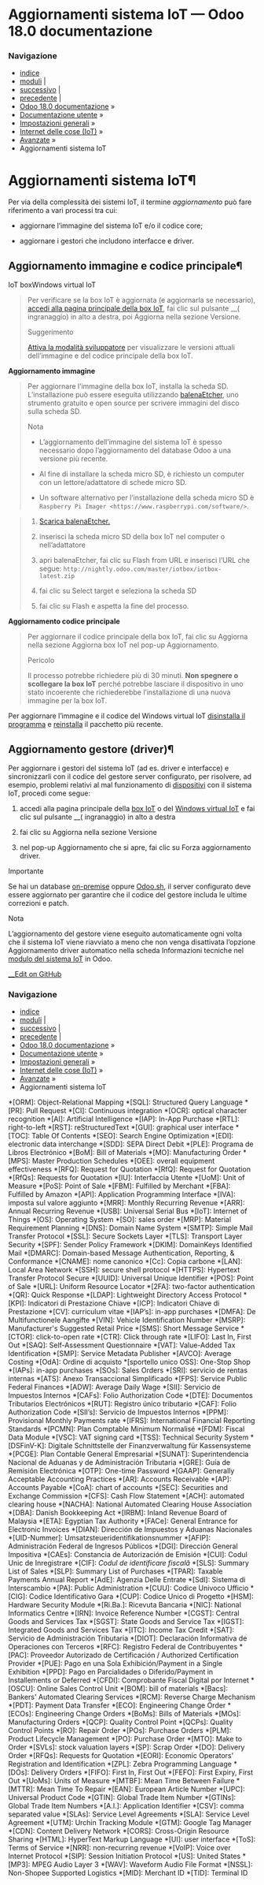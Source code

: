 # Aggiornamenti sistema IoT — Odoo 18.0 documentazione

### Navigazione

  * [indice](../../../../genindex.html "Indice generale")
  * [moduli](../../../../py-modindex.html "Indice del modulo Python") |
  * [successivo](ssh_connect.html "Connessione SSH box IoT") |
  * [precedente](https_certificate_iot.html "Certificato HTTPS \(IoT\)") |
  * [Odoo 18.0 documentazione](../../../../index-2.html) »
  * [Documentazione utente](../../../../applications.html) »
  * [Impostazioni generali](../../../general.html) »
  * [Internet delle cose (IoT)](../../iot.html) »
  * [Avanzate](../iot_advanced.html) »
  * Aggiornamenti sistema IoT



# Aggiornamenti sistema IoT¶

Per via della complessità dei sistemi IoT, il termine _aggiornamento_ può fare riferimento a vari processi tra cui:

  * aggiornare l’immagine del sistema IoT e/o il codice core;

  * aggiornare i gestori che includono interfacce e driver.




## Aggiornamento immagine e codice principale¶

IoT boxWindows virtual IoT

> Per verificare se la box IoT è aggiornata (e aggiornarla se necessario), [accedi alla pagina principale della box IoT](../iot_box.html#iot-iot-box-homepage), fai clic sul pulsante __( ingranaggio) in alto a destra, poi Aggiorna nella sezione Versione.
> 
> Suggerimento
> 
> [Attiva la modalità sviluppatore](../../developer_mode.html#developer-mode) per visualizzare le versioni attuali dell’immagine e del codice principale della box IoT.

**Aggiornamento immagine**

> Per aggiornare l’immagine della box IoT, installa la scheda SD. L’installazione può essere eseguita utilizzando [balenaEtcher](https://etcher.balena.io/), uno strumento gratuito e open source per scrivere immagini del disco sulla scheda SD.
> 
> Nota
> 
>   * L’aggiornamento dell’immagine del sistema IoT è spesso necessario dopo l’aggiornamento del database Odoo a una versione più recente.
> 
>   * Al fine di installare la scheda micro SD, è richiesto un computer con un lettore/adattatore di schede micro SD.
> 
>   * Un software alternativo per l’installazione della scheda micro SD è `Raspberry Pi Imager <https://www.raspberrypi.com/software/>`.
> 
> 

> 
>   1. [Scarica balenaEtcher.](https://etcher.balena.io/#download-etcher)
> 
>   2. inserisci la scheda micro SD della box IoT nel computer o nell’adattatore
> 
>   3. apri balenaEtcher, fai clic su Flash from URL e inserisci l’URL che segue: `http://nightly.odoo.com/master/iotbox/iotbox-latest.zip`
> 
>   4. fai clic su Select target e seleziona la scheda SD
> 
>   5. fai clic su Flash e aspetta la fine del processo.
> 
> 


**Aggiornamento codice principale**

> Per aggiornare il codice principale della box IoT, fai clic su Aggiorna nella sezione Aggiorna box IoT nel pop-up Aggiornamento.
> 
> Pericolo
> 
> Il processo potrebbe richiedere più di 30 minuti. **Non spegnere o scollegare la box IoT** perché potrebbe lasciare il dispositivo in uno stato incoerente che richiederebbe l’installazione di una nuova immagine per la box IoT.

Per aggiornare l’immagine e il codice del Windows virtual IoT [disinstalla il programma](../windows_iot.html#iot-windows-iot-uninstall) e [reinstalla](../windows_iot.html#iot-windows-iot-installation) il pacchetto più recente.

## Aggiornamento gestore (driver)¶

Per aggiornare i gestori del sistema IoT (ad es. driver e interfacce) e sincronizzarli con il codice del gestore server configurato, per risolvere, ad esempio, problemi relativi al mal funzionamento di [dispositivi](../devices.html) con il sistema IoT, procedi come segue:

  1. accedi alla pagina principale della [box IoT](../iot_box.html#iot-iot-box-homepage) o del [Windows virtual IoT](../windows_iot.html#iot-windows-iot-homepage) e fai clic sul pulsante __( ingranaggio) in alto a destra

  2. fai clic su Aggiorna nella sezione Versione

  3. nel pop-up Aggiornamento che si apre, fai clic su Forza aggiornamento driver.




Importante

Se hai un database [on-premise](../../../../administration/on_premise.html) oppure [Odoo.sh](../../../../administration/odoo_sh/overview/introduction.html), il server configurato deve essere aggiornato per garantire che il codice del gestore includa le ultime correzioni e patch.

Nota

L’aggiornamento del gestore viene eseguito automaticamente ogni volta che il sistema IoT viene riavviato a meno che non venga disattivata l’opzione Aggiornamento driver automatico nella scheda Informazioni tecniche nel [modulo del sistema IoT](../connect.html#iot-connect-iot-form) in Odoo.

[ __Edit on GitHub](https://github.com/odoo/documentation/edit/18.0/content/applications/general/iot/iot_advanced/updating_iot.rst)

### Navigazione

  * [indice](../../../../genindex.html "Indice generale")
  * [moduli](../../../../py-modindex.html "Indice del modulo Python") |
  * [successivo](ssh_connect.html "Connessione SSH box IoT") |
  * [precedente](https_certificate_iot.html "Certificato HTTPS \(IoT\)") |
  * [Odoo 18.0 documentazione](../../../../index-2.html) »
  * [Documentazione utente](../../../../applications.html) »
  * [Impostazioni generali](../../../general.html) »
  * [Internet delle cose (IoT)](../../iot.html) »
  * [Avanzate](../iot_advanced.html) »
  * Aggiornamenti sistema IoT


  *[ORM]: Object-Relational Mapping
  *[SQL]: Structured Query Language
  *[PR]: Pull Request
  *[CI]: Continuous integration
  *[OCR]: optical character recognition
  *[AI]: Artificial Intelligence
  *[IAP]: In-App Purchase
  *[RTL]: right-to-left
  *[RST]: reStructuredText
  *[GUI]: graphical user interface
  *[TOC]: Table Of Contents
  *[SEO]: Search Engine Optimization
  *[EDI]: electronic data interchange
  *[SDD]: SEPA Direct Debit
  *[PLE]: Programa de Libros Electrónico
  *[BoM]: Bill of Materials
  *[MO]: Manufacturing Order
  *[MPS]: Master Production Schedules
  *[OEE]: overall equipment effectiveness
  *[RFQ]: Request for Quotation
  *[RfQ]: Request for Quotation
  *[RfQs]: Requests for Quotation
  *[IU]: Interfaccia Utente
  *[UoM]: Unit of Measure
  *[PoS]: Point of Sale
  *[FBM]: Fulfilled by Merchant
  *[FBA]: Fulfilled by Amazon
  *[API]: Application Programming Interface
  *[IVA]: imposta sul valore aggiunto
  *[MRR]: Monthly Recurring Revenue
  *[ARR]: Annual Recurring Revenue
  *[USB]: Universal Serial Bus
  *[IoT]: Internet of Things
  *[OS]: Operating System
  *[SO]: sales order
  *[MRP]: Material Requirement Planning
  *[DNS]: Domain Name System
  *[SMTP]: Simple Mail Transfer Protocol
  *[SSL]: Secure Sockets Layer
  *[TLS]: Transport Layer Security
  *[SPF]: Sender Policy Framework
  *[DKIM]: DomainKeys Identified Mail
  *[DMARC]: Domain-based Message Authentication, Reporting, & Conformance
  *[CNAME]: nome canonico
  *[Cc]: Copia carbone
  *[LAN]: Local Area Network
  *[SSH]: secure shell protocol
  *[HTTPS]: Hypertext Transfer Protocol Secure
  *[UUID]: Universal Unique Identifier
  *[POS]: Point of Sale
  *[URL]: Uniform Resource Locator
  *[2FA]: two-factor authentication
  *[QR]: Quick Response
  *[LDAP]: Lightweight Directory Access Protocol
  *[KPI]: Indicatori di Prestazione Chiave
  *[ICP]: Indicatori Chiave di Prestazione
  *[CV]: curriculum vitae
  *[IAP’s]: in-app purchases
  *[DMFA]: De Multifunctionele Aangifte
  *[VIN]: Vehicle Identification Number
  *[MSRP]: Manufacturer's Suggested Retail Price
  *[SMS]: Short Message Service
  *[CTOR]: click-to-open rate
  *[CTR]: Click through rate
  *[LIFO]: Last In, First Out
  *[SAQ]: Self-Assessment Questionnaire
  *[VAT]: Value-Added Tax Identification
  *[SMP]: Service Metadata Publisher
  *[AVCO]: Average Costing
  *[OdA]: Ordine di acquisto
  *[sportello unico OSS]: One-Stop Shop
  *[IAPs]: in-app purchases
  *[SOs]: Sales Orders
  *[SRI]: servicio de rentas internas
  *[ATS]: Anexo Transaccional Simplificado
  *[FPS]: Service Public Federal Finances
  *[ADW]: Average Daily Wage
  *[SII]: Servicio de Impuestos Internos
  *[CAFs]: Folio Authorization Code
  *[DTE]: Documentos Tributarios Electrónicos
  *[RUT]: Registro único tributario
  *[CAF]: Folio Authorization Code
  *[SII’s]: Servicio de Impuestos Internos
  *[PPM]: Provisional Monthly Payments rate
  *[IFRS]: International Financial Reporting Standards
  *[PCMN]: Plan Comptable Minimum Normalisé
  *[FDM]: Fiscal Data Module
  *[VSC]: VAT signing card
  *[TSS]: Technical Security System
  *[DSFinV-K]: Digitale Schnittstelle der Finanzverwaltung für Kassensysteme
  *[PCGE]: Plan Contable General Empresarial
  *[SUNAT]: Superintendencia Nacional de Aduanas y de Administración Tributaria
  *[GRE]: Guía de Remisión Electrónica
  *[OTP]: One-time Password
  *[GAAP]: Generally Acceptable Accounting Practices
  *[AR]: Accounts Receivable
  *[AP]: Accounts Payable
  *[CoA]: chart of accounts
  *[SEC]: Securities and Exchange Commission
  *[CFS]: Cash Flow Statement
  *[ACH]: automated clearing house
  *[NACHA]: National Automated Clearing House Association
  *[DBA]: Danish Bookkeeping Act
  *[IRBM]: Inland Revenue Board of Malaysia
  *[ETA]: Egyptian Tax Authority
  *[FACe]: General Entrance for Electronic Invoices
  *[DIAN]: Dirección de Impuestos y Aduanas Nacionales
  *[UID-Nummer]: Umsatzsteueridentifikationsnummer
  *[AFIP]: Administración Federal de Ingresos Públicos
  *[DGI]: Dirección General Impositiva
  *[CAEs]: Constancia de Autorización de Emisión
  *[CUI]: Codul Unic de Inregistrare
  *[CIF]: *Codul de identificare fiscală*
  *[SLS]: Summary List of Sales
  *[SLP]: Summary List of Purchases
  *[TPAR]: Taxable Payments Annual Report
  *[AdE]: Agenzia Delle Entrate
  *[SdI]: Sistema di Interscambio
  *[PA]: Public Administration
  *[CUU]: Codice Univoco Ufficio
  *[CIG]: Codice Identificativo Gara
  *[CUP]: Codice Unico di Progetto
  *[HSM]: Hardware Security Module
  *[Ri.Ba.]: Ricevuta Bancaria
  *[NIC]: National Informatics Centre
  *[IRN]: Invoice Reference Number
  *[CGST]: Central Goods and Services Tax
  *[SGST]: State Goods and Service Tax
  *[IGST]: Integrated Goods and Services Tax
  *[ITC]: Income Tax Credit
  *[SAT]: Servicio de Administración Tributaria
  *[DIOT]: Declaración Informativa de Operaciones con Terceros
  *[RFC]: Registro Federal de Contribuyentes
  *[PAC]: Proveedor Autorizado de Certificación / Authorized Certification Provider
  *[PUE]: Pago en una Sola Exhibición/Payment in a Single Exhibition
  *[PPD]: Pago en Parcialidades o Diferido/Payment in Installements or Deferred
  *[CFDI]: Comprobante Fiscal Digital por Internet
  *[OSCU]: Online Sales Control Unit
  *[BOM]: bill of materials
  *[Bacs]: Bankers' Automated Clearing Services
  *[RCM]: Reverse Charge Mechanism
  *[PDT]: Payment Data Transfer
  *[ECO]: Engineering Change Order
  *[ECOs]: Engineering Change Orders
  *[BoMs]: Bills of Materials
  *[MOs]: Manufacturing Orders
  *[QCP]: Quality Control Point
  *[QCPs]: Quality Control Points
  *[RO]: Repair Order
  *[POs]: Purchase Orders
  *[PLM]: Product Lifecycle Management
  *[PO]: Purchase Order
  *[MTO]: Make to Order
  *[SVLs]: stock valuation layers
  *[SP]: Scrap Order
  *[DO]: Delivery Order
  *[RFQs]: Requests for Quotation
  *[EORI]: Economic Operators' Registration and Identification
  *[ZPL]: Zebra Programming Language
  *[DOs]: Delivery Orders
  *[FIFO]: First In, First Out
  *[FEFO]: First Expiry, First Out
  *[UoMs]: Units of Measure
  *[MTBF]: Mean Time Between Failure
  *[MTTR]: Mean Time To Repair
  *[EAN]: European Article Number
  *[UPC]: Universal Product Code
  *[GTIN]: Global Trade Item Number
  *[GTINs]: Global Trade Item Numbers
  *[A.I.]: Application Identifier
  *[CSV]: comma separated value
  *[SLAs]: Service Level Agreements
  *[SLA]: Service Level Agreement
  *[UTM]: Urchin Tracking Module
  *[GTM]: Google Tag Manager
  *[CDN]: Content Delivery Network
  *[CORS]: Cross-Origin Resource Sharing
  *[HTML]: HyperText Markup Language
  *[UI]: user interface
  *[ToS]: Terms of Service
  *[NRR]: non-recurring revenue
  *[VoIP]: Voice over Internet Protocol
  *[SIP]: Session Initiation Protocol
  *[US]: United States
  *[MP3]: MPEG Audio Layer 3
  *[WAV]: Waveform Audio File Format
  *[NSSL]: Non-Shopee Supported Logistics
  *[MID]: Merchant ID
  *[TID]: Terminal ID